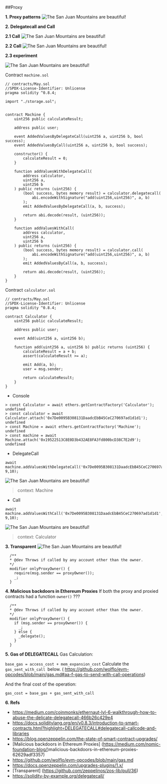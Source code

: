 ##Proxy

**1. Proxy patterns**
![The San Juan Mountains are beautiful!](@/../../../_images/proxy_1.png)

**2. Delegatecall and Call**

**2.1 Call**
![The San Juan Mountains are beautiful!](@/../../../_images/call.png)

**2.2 Call**
![The San Juan Mountains are beautiful!](@/../../../_images/delegate_call.png)

**2.3 experiment**

![The San Juan Mountains are beautiful!](@/../../../_images/diagram_machine.PNG)


Contract `machine.sol`

```
// contracts/May.sol
//SPDX-License-Identifier: Unlicense
pragma solidity ^0.8.4;

import "./storage.sol";


contract Machine {
    uint256 public calculateResult;

    address public user;

    event AddedValuesByDelegateCall(uint256 a, uint256 b, bool success);
    event AddedValuesByCall(uint256 a, uint256 b, bool success);

    constructor() {
        calculateResult = 0;
    }

    function addValuesWithDelegateCall(
        address calculator,
        uint256 a,
        uint256 b
    ) public returns (uint256) {
        (bool success, bytes memory result) = calculator.delegatecall(
            abi.encodeWithSignature("add(uint256,uint256)", a, b)
        );
        emit AddedValuesByDelegateCall(a, b, success);

        return abi.decode(result, (uint256));
    }

    function addValuesWithCall(
        address calculator,
        uint256 a,
        uint256 b
    ) public returns (uint256) {
        (bool success, bytes memory result) = calculator.call(
            abi.encodeWithSignature("add(uint256,uint256)", a, b)
        );
        emit AddedValuesByCall(a, b, success);
      
        return abi.decode(result, (uint256));
    }
}
```


Contract `calculator.sol`
```
// contracts/May.sol
//SPDX-License-Identifier: Unlicense
pragma solidity ^0.8.4;

contract Calculator {
    uint256 public calculateResult;
    
    address public user;
    
    event Add(uint256 a, uint256 b);
    
    function add(uint256 a, uint256 b) public returns (uint256) {
        calculateResult = a + b;
        assert(calculateResult >= a);
        
        emit Add(a, b);
        user = msg.sender;
        
        return calculateResult;
    }
}
```

- Console
```
> const Calculator = await ethers.getContractFactory('Calculator');
undefined
> const calculator = await Calculator.attach('0x7De0095B308131DaadcEbB45CeC270697ad1d1d1');
undefined
> const Machine = await ethers.getContractFactory('Machine');
undefined
> const machine = await Machine.attach('0x19522513C8E0D3b432AE8FA3fd800bcD38C7E2d9');
undefined
```

- DelegateCall
```
await machine.addValuesWithDelegateCall('0x7De0095B308131DaadcEbB45CeC270697ad1d1d1', 9,10);
```
![The San Juan Mountains are beautiful!](@/../../../_images/console_delegate_call_1.PNG)
 > context: Machine
 
- Call
```
await machine.addValuesWithCall('0x7De0095B308131DaadcEbB45CeC270697ad1d1d1', 9,10);
```
![The San Juan Mountains are beautiful!](@/../../../_images/console_call_1.PNG)
>context: Calculator

**3. Transparent**
![The San Juan Mountains are beautiful!](@/../../../_images/transparent.png)

```
  /**
  * @dev Throws if called by any account other than the owner.
  */
  modifier onlyProxyOwner() {
    require(msg.sender == proxyOwner());
    _;
  }
  ```
**4. Malicious backdoors in Ethereum Proxies**
If both the proxy and proxied contracts had a function `owner()` ???
```
  /**
  * @dev Throws if called by any account other than the owner.
  */
  modifier onlyProxyOwner() {
    if (msg.sender == proxyOwner()) {
      _;
    } else {
      _delegate();
    }
  }
  ```
**5. Gas of DELEGATECALL**
Gas Calculation:

`base_gas = access_cost + mem_expansion_cost`
Calculate the `gas_sent_with_call `below. ( https://github.com/wolflo/evm-opcodes/blob/main/gas.md#aa-f-gas-to-send-with-call-operations)

And the final cost of the operation:

`gas_cost = base_gas + gas_sent_with_call`

**6. Refs**
- https://medium.com/coinmonks/ethernaut-lvl-6-walkthrough-how-to-abuse-the-delicate-delegatecall-466b26c429e4
- https://docs.soliditylang.org/en/v0.8.3/introduction-to-smart-contracts.html?highlight=DELEGATECALL#delegatecall-callcode-and-libraries
- https://blog.openzeppelin.com/the-state-of-smart-contract-upgrades/
- [Malicious backdoors in Ethereum Proxies] (https://medium.com/nomic-foundation-blog/)malicious-backdoors-in-ethereum-proxies-62629adf3357)
- https://github.com/wolflo/evm-opcodes/blob/main/gas.md
- https://docs.openzeppelin.com/upgrades-plugins/1.x/
- [Transparent] (https://github.com/zeppelinos/zos-lib/pull/36)
- https://solidity-by-example.org/delegatecall/